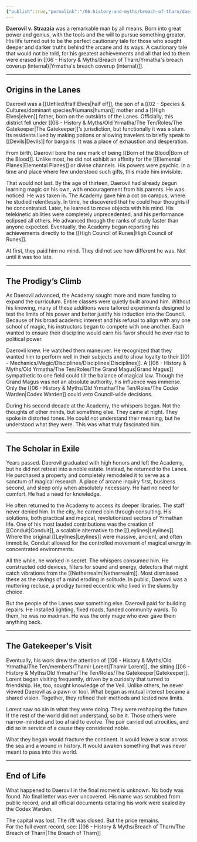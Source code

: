 ```yaml
---
{"publish":true,"permalink":"/06-history-and-myths/breach-of-tharn/daerovil-v-strazzia-internal/"}
---
```


**Daerovil v. Strazzia** was a remarkable man by all means. Born into great power and genius, with the tools and the will to pursue something greater. His life turned out to be the perfect cautionary tale for those who sought deeper and darker truths behind the arcane and its ways. A cautionary tale that would not be told, for his greatest achievements and all that led to them were erased in [[06 - History & Myths/Breach of Tharn/Yrmatha's breach coverup (internal)\|Yrmatha's breach coverup (internal)]].

---
## Origins in the Lanes
Daerovil was a [[Unfiled/Half Elves\|half elf]], the son of a [[02 - Species & Cultures/dominant species/Humans\|human]] mother and a [[High Elves\|elven]] father, born on the outskirts of the Lanes. Officially, this district fell under [[06 - History & Myths/Old Yrmatha/The Ten/Roles/The Gatekeeper\|The Gatekeeper]]’s jurisdiction, but functionally it was a slum. Its residents lived by making potions or allowing travelers to briefly speak to [[Devils\|Devils]] for bargains. It was a place of exhaustion and desperation.

From birth, Daerovil bore the rare mark of being [[Born of the Blood\|Born of the Blood]]. Unlike most, he did not exhibit an affinity for the [[Elemental Planes\|Elemental Planes]] or divine channels. His powers were psychic. In a time and place where few understood such gifts, this made him invisible.

That would not last. By the age of thirteen, Daerovil had already begun learning magic on his own, with encouragement from his parents. He was noticed. He was taken in. The Academy gave him a cot on campus, where he studied relentlessly. In time, he discovered that he could hear thoughts if he concentrated. Later, he learned to move objects with his mind. His telekinetic abilities were completely unprecedented, and his performance eclipsed all others. He advanced through the ranks of study faster than anyone expected. Eventually, the Academy began reporting his achievements directly to the [[High Council of Runes\|High Council of Runes]].

At first, they paid him no mind. They did not see how different he was. Not until it was too late.

---
## The Prodigy’s Climb
As Daerovil advanced, the Academy sought more and more funding to expand the curriculum. Entire classes were quietly built around him. Without his knowing, many of these additions were tailored experiments designed to test the limits of his power and better justify his induction into the Council. Because of his broad academic interest and his refusal to align with any one school of magic, his instructors began to compete with one another. Each wanted to ensure their discipline would earn his favor should he ever rise to political power.

Daerovil knew. He watched them maneuver. He recognized that they wanted him to perform well in their subjects and to show loyalty to their [[01 - Mechanics/Magic/Disciplines/Disciplines\|Disciplines]]. A [[06 - History & Myths/Old Yrmatha/The Ten/Roles/The Grand Magus\|Grand Magus]] sympathetic to one field could tilt the balance of magical law. Though the Grand Magus was not an absolute authority, his influence was immense. Only the [[06 - History & Myths/Old Yrmatha/The Ten/Roles/The Codex Warden\|Codex Warden]] could veto Council-wide decisions.

During his second decade at the Academy, the whispers began. Not the thoughts of other minds, but something else. They came at night. They spoke in distorted tones. He could not understand their meaning, but he understood what they were. This was what truly fascinated him.

---

## The Scholar in Exile
Years passed. Daerovil graduated with high honors and left the Academy, but he did not retreat into a noble estate. Instead, he returned to the Lanes. He purchased a property and completely remodeled it to serve as a sanctum of magical research. A place of arcane inquiry first, business second, and sleep only when absolutely necessary. He had no need for comfort. He had a need for knowledge.

He often returned to the Academy to access its deeper libraries. The staff never denied him. In the city, he earned coin through consulting. His solutions, both practical and magical, revolutionized sectors of Yrmathan life. One of his most lauded contributions was the creation of [[Conduit\|Conduit]], a scalable alternative to the [[Leylines\|Leylines]]. Where the original [[Leylines\|Leylines]] were massive, ancient, and often immobile, Conduit allowed for the controlled movement of magical energy in concentrated environments.

All the while, he worked in secret. The whispers consumed him. He constructed odd devices, filters for sound and energy, detectors that might catch vibrations from the [[Netherrealm\|Netherrealm]]. Most dismissed these as the ravings of a mind eroding in solitude. In public, Daerovil was a muttering recluse, a prodigy turned eccentric who lived in the slums by choice.

But the people of the Lanes saw something else. Daerovil paid for building repairs. He installed lighting, fixed roads, funded community wards. To them, he was no madman. He was the only mage who ever gave them anything back.

---

## The Gatekeeper's Visit
Eventually, his work drew the attention of [[06 - History & Myths/Old Yrmatha/The Ten/members/Thamir Lorent\|Thamir Lorent]], the sitting [[06 - History & Myths/Old Yrmatha/The Ten/Roles/The Gatekeeper\|Gatekeeper]]. Lorent began visiting frequently, driven by a curiosity that turned to friendship. He, too, sought knowledge of the Veil. Unlike others, he never viewed Daerovil as a pawn or tool. What began as mutual interest became a shared vision. Together, they refined their methods and tested new limits.

Lorent saw no sin in what they were doing. They were reshaping the future. If the rest of the world did not understand, so be it. Those others were narrow-minded and too afraid to evolve. The pair carried out atrocities, and did so in service of a cause they considered noble.

What they began would fracture the continent. It would leave a scar across the sea and a wound in history. It would awaken something that was never meant to pass into this world.

---
## End of Life
What happened to Daerovil in the final moment is unknown. No body was found. No final letter was ever uncovered. His name was scrubbed from public record, and all official documents detailing his work were sealed by the Codex Warden.

The capital was lost. The rift was closed. But the price remains.  
For the full event record, see: [[06 - History & Myths/Breach of Tharn/The Breach of Tharn\|The Breach of Tharn]]